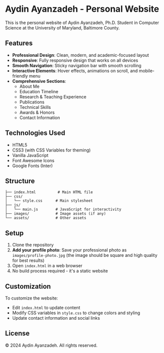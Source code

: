 # Aydin Ayanzadeh - Personal Website

This is the personal website of Aydin Ayanzadeh, Ph.D. Student in Computer Science at the University of Maryland, Baltimore County.

## Features

- **Professional Design**: Clean, modern, and academic-focused layout
- **Responsive**: Fully responsive design that works on all devices
- **Smooth Navigation**: Sticky navigation bar with smooth scrolling
- **Interactive Elements**: Hover effects, animations on scroll, and mobile-friendly menu
- **Comprehensive Sections**: 
  - About Me
  - Education Timeline
  - Research & Teaching Experience
  - Publications
  - Technical Skills
  - Awards & Honors
  - Contact Information

## Technologies Used

- HTML5
- CSS3 (with CSS Variables for theming)
- Vanilla JavaScript
- Font Awesome Icons
- Google Fonts (Inter)

## Structure

```
├── index.html          # Main HTML file
├── css/
│   └── style.css      # Main stylesheet
├── js/
│   └── main.js        # JavaScript for interactivity
├── images/            # Image assets (if any)
└── assets/            # Other assets
```

## Setup

1. Clone the repository
2. **Add your profile photo**: Save your professional photo as `images/profile-photo.jpg` (the image should be square and high quality for best results)
3. Open `index.html` in a web browser
4. No build process required - it's a static website

## Customization

To customize the website:
- Edit `index.html` to update content
- Modify CSS variables in `style.css` to change colors and styling
- Update contact information and social links

## License

© 2024 Aydin Ayanzadeh. All rights reserved.